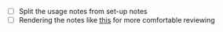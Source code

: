 - [ ] Split the usage notes from set-up notes
- [ ] Rendering the notes like [this](https://github.com/johannst/notes) for more comfortable reviewing
